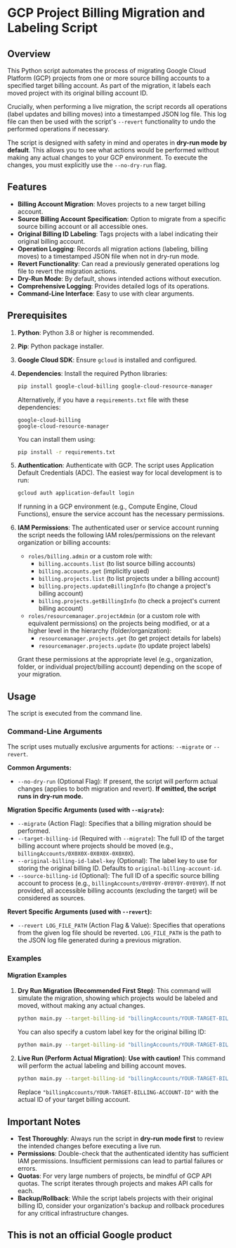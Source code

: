# GCP Project Billing Migration and Labeling Script

## Overview

This Python script automates the process of migrating Google Cloud Platform (GCP) projects from one or more source billing accounts to a specified target billing account. As part of the migration, it labels each moved project with its original billing account ID.

Crucially, when performing a live migration, the script records all operations (label updates and billing moves) into a timestamped JSON log file. This log file can then be used with the script's `--revert` functionality to undo the performed operations if necessary.

The script is designed with safety in mind and operates in **dry-run mode by default**. This allows you to see what actions would be performed without making any actual changes to your GCP environment. To execute the changes, you must explicitly use the `--no-dry-run` flag.

## Features

*   **Billing Account Migration**: Moves projects to a new target billing account.
*   **Source Billing Account Specification**: Option to migrate from a specific source billing account or all accessible ones.
*   **Original Billing ID Labeling**: Tags projects with a label indicating their original billing account.
*   **Operation Logging**: Records all migration actions (labeling, billing moves) to a timestamped JSON file when not in dry-run mode.
*   **Revert Functionality**: Can read a previously generated operations log file to revert the migration actions.
*   **Dry-Run Mode**: By default, shows intended actions without execution.
*   **Comprehensive Logging**: Provides detailed logs of its operations.
*   **Command-Line Interface**: Easy to use with clear arguments.
## Prerequisites

1.  **Python**: Python 3.8 or higher is recommended.
2.  **Pip**: Python package installer.
3.  **Google Cloud SDK**: Ensure `gcloud` is installed and configured.
4.  **Dependencies**: Install the required Python libraries:
    ```bash
    pip install google-cloud-billing google-cloud-resource-manager
    ```
    Alternatively, if you have a `requirements.txt` file with these dependencies:
    ```
    google-cloud-billing
    google-cloud-resource-manager
    ```
    You can install them using:
    ```bash
    pip install -r requirements.txt
    ```
5.  **Authentication**: Authenticate with GCP. The script uses Application Default Credentials (ADC). The easiest way for local development is to run:
    ```bash
    gcloud auth application-default login
    ```
    If running in a GCP environment (e.g., Compute Engine, Cloud Functions), ensure the service account has the necessary permissions.

6.  **IAM Permissions**: The authenticated user or service account running the script needs the following IAM roles/permissions on the relevant organization or billing accounts:
    *   `roles/billing.admin` or a custom role with:
        *   `billing.accounts.list` (to list source billing accounts)
        *   `billing.accounts.get` (implicitly used)
        *   `billing.projects.list` (to list projects under a billing account)
        *   `billing.projects.updateBillingInfo` (to change a project's billing account)
        *   `billing.projects.getBillingInfo` (to check a project's current billing account)
    *   `roles/resourcemanager.projectAdmin` (or a custom role with equivalent permissions) on the projects being modified, or at a higher level in the hierarchy (folder/organization):
        *   `resourcemanager.projects.get` (to get project details for labels)
        *   `resourcemanager.projects.update` (to update project labels)

    Grant these permissions at the appropriate level (e.g., organization, folder, or individual project/billing account) depending on the scope of your migration.

## Usage

The script is executed from the command line.

### Command-Line Arguments

The script uses mutually exclusive arguments for actions: `--migrate` or `--revert`.

**Common Arguments:**
*   `--no-dry-run` (Optional Flag): If present, the script will perform actual changes (applies to both migration and revert). **If omitted, the script runs in dry-run mode.**

**Migration Specific Arguments (used with `--migrate`):**
*   `--migrate` (Action Flag): Specifies that a billing migration should be performed.
*   `--target-billing-id` (Required with `--migrate`): The full ID of the target billing account where projects should be moved (e.g., `billingAccounts/0X0X0X-0X0X0X-0X0X0X`).
*   `--original-billing-id-label-key` (Optional): The label key to use for storing the original billing ID. Defaults to `original-billing-account-id`.
*   `--source-billing-id` (Optional): The full ID of a specific source billing account to process (e.g., `billingAccounts/0Y0Y0Y-0Y0Y0Y-0Y0Y0Y`). If not provided, all accessible billing accounts (excluding the target) will be considered as sources.

**Revert Specific Arguments (used with `--revert`):**
*   `--revert LOG_FILE_PATH` (Action Flag & Value): Specifies that operations from the given log file should be reverted. `LOG_FILE_PATH` is the path to the JSON log file generated during a previous migration.

### Examples

#### Migration Examples

1.  **Dry Run Migration (Recommended First Step)**:
    This command will simulate the migration, showing which projects would be labeled and moved, without making any actual changes.

    ```bash
    python main.py --target-billing-id "billingAccounts/YOUR-TARGET-BILLING-ACCOUNT-ID"
    ```

    You can also specify a custom label key for the original billing ID:
    ```bash
    python main.py --target-billing-id "billingAccounts/YOUR-TARGET-BILLING-ACCOUNT-ID" --original-billing-id-label-key "legacy-billing-acc"
    ```

2.  **Live Run (Perform Actual Migration)**:
    **Use with caution!** This command will perform the actual labeling and billing account moves.

    ```bash
    python main.py --target-billing-id "billingAccounts/YOUR-TARGET-BILLING-ACCOUNT-ID" --no-dry-run
    ```

    Replace `"billingAccounts/YOUR-TARGET-BILLING-ACCOUNT-ID"` with the actual ID of your target billing account.

## Important Notes

*   **Test Thoroughly**: Always run the script in **dry-run mode first** to review the intended changes before executing a live run.
*   **Permissions**: Double-check that the authenticated identity has sufficient IAM permissions. Insufficient permissions can lead to partial failures or errors.
*   **Quotas**: For very large numbers of projects, be mindful of GCP API quotas. The script iterates through projects and makes API calls for each.
*   **Backup/Rollback**: While the script labels projects with their original billing ID, consider your organization's backup and rollback procedures for any critical infrastructure changes.

## This is not an official Google product
